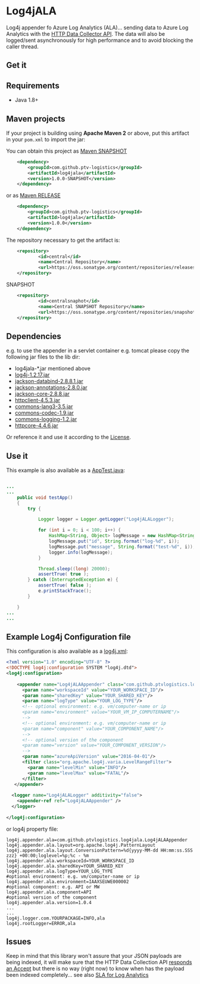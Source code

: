 # Log4jALA

Log4j appender fo Azure Log Analytics (ALA)... sending data to Azure Log Analytics with the [HTTP Data Collector API](https://docs.microsoft.com/en-us/azure/log-analytics/log-analytics-data-collector-api).
The data will also be logged/sent asynchronously for high performance and to avoid blocking the caller thread.

## Get it

Requirements
------------

* Java 1.8+


Maven projects
--------------

If your project is building using **Apache Maven 2** or above, put this artifact in your `pom.xml`
to import the jar:

You can obtain this project as [Maven SNAPSHOT](https://oss.sonatype.org/content/repositories/snapshots/com/github/ptv-logistics/log4jala/1.0.0-SNAPSHOT/)

```xml
	<dependency>
		<groupId>com.github.ptv-logistics</groupId>
		<artifactId>log4jala</artifactId>
		<version>1.0.0-SNAPSHOT</version>
	</dependency>
``` 

or as [Maven RELEASE](https://oss.sonatype.org/content/repositories/releases/com/github/ptv-logistics/log4jala/1.0.0/) 

```xml
	<dependency>
		<groupId>com.github.ptv-logistics</groupId>
		<artifactId>log4jala</artifactId>
		<version>1.0.0</version>
	</dependency>
``` 


The repository necessary to get the artifact is:

```xml
    <repository>
            <id>central</id>
			<name>Central Repository</name>
            <url>https://oss.sonatype.org/content/repositories/releases</url>
    </repository>
```

SNAPSHOT

```xml
    <repository>
            <id>centralsnaphot</id>
			<name>Central SNAPSHOT Repository</name>
            <url>https://oss.sonatype.org/content/repositories/snapshots</url>
    </repository>
```


Dependencies 
------------

e.g. to use the appender in a servlet container e.g. tomcat please copy the following jar files to the lib dir:

*  log4jala-*.jar mentioned above
* [log4j-1.2.17.jar](https://repo1.maven.org/maven2/log4j/log4j/1.2.17/log4j-1.2.17.jar)
* [jackson-databind-2.8.8.1.jar](https://repo1.maven.org/maven2/com/fasterxml/jackson/core/jackson-databind/2.8.8.1/jackson-databind-2.8.8.1.jar)
* [jackson-annotations-2.8.0.jar](https://repo1.maven.org/maven2/com/fasterxml/jackson/core/jackson-annotations/2.8.0/jackson-annotations-2.8.0.jar)
* [jackson-core-2.8.8.jar](https://repo1.maven.org/maven2/com/fasterxml/jackson/core/jackson-core/2.8.8/jackson-core-2.8.8.jar)
* [httpclient-4.5.3.jar](https://repo1.maven.org/maven2/org/apache/httpcomponents/httpclient/4.5.3/httpclient-4.5.3.jar)
* [commons-lang3-3.5.jar](https://repo1.maven.org/maven2/org/apache/commons/commons-lang3/3.5/commons-lang3-3.5.jar)
* [commons-codec-1.9.jar](https://repo1.maven.org/maven2/commons-codec/commons-codec/1.9/commons-codec-1.9.jar)
* [commons-logging-1.2.jar](https://repo1.maven.org/maven2/commons-logging/commons-logging/1.2/commons-logging-1.2.jar)
* [httpcore-4.4.6.jar](https://repo1.maven.org/maven2/org/apache/httpcomponents/httpcore/4.4.6/httpcore-4.4.6.jar)



Or reference it and use it according to the [License](./LICENSE).

## Use it

This example is also available as a [AppTest.java](https://github.com/ptv-logistics/Log4jALA/blob/master/src/test/java/com/github/ptvlogistics/log4jala/AppTest.java):

```java

...
...
    public void testApp()
    {
		try {

			Logger logger = Logger.getLogger("Log4jALALogger");

			for (int i = 0; i < 100; i++) {
				HashMap<String, Object> logMessage = new HashMap<String, Object>();
				logMessage.put("id", String.format("log-%d", i));
				logMessage.put("message", String.format("test-%d", i));
				logger.info(logMessage);
			}

			Thread.sleep((long) 20000);
			assertTrue( true );
		} catch (InterruptedException e) {
			assertTrue( false );
			e.printStackTrace();
		}

    }
...
...


``` 

## Example Log4j Configuration file

This configuration is also available as a [log4j.xml](https://github.com/ptv-logistics/Log4jALA/blob/master/src/test/resources/log4j.xml):


```xml
<?xml version="1.0" encoding="UTF-8" ?>
<!DOCTYPE log4j:configuration SYSTEM "log4j.dtd">
<log4j:configuration>
 
    <appender name="Log4jALAAppender" class="com.github.ptvlogistics.log4jala.Log4jALAAppender">
      <param name="workspaceId" value="YOUR_WORKSPACE_ID"/>
      <param name="sharedKey" value="YOUR_SHARED_KEY"/>
      <param name="logType" value="YOUR_LOG_TYPE"/>
	  <!-- optional environment: e.g. vm/computer-name or ip
      <param name="environment" value="YOUR_VM_IP_COMPUTERNAME"/>
	  -->
 	  <!-- optional environment: e.g. vm/computer-name or ip
      <param name="component" value="YOUR_COMPONENT_NAME"/>
 	  -->
 	  <!-- optional version of the component
      <param name="version" value="YOUR_COMPONENT_VERSION"/>
 	  -->
      <param name="azureApiVersion" value="2016-04-01"/>
      <filter class="org.apache.log4j.varia.LevelRangeFilter">
        <param name="levelMin" value="INFO"/>
        <param name="levelMax" value="FATAL"/>
      </filter>
   </appender>
 
  <logger name="Log4jALALogger" additivity="false">
    <appender-ref ref="Log4jALAAppender" />
  </logger>
   
</log4j:configuration>
``` 

or log4j property file:

```
log4j.appender.ala=com.github.ptvlogistics.log4jala.Log4jALAAppender
log4j.appender.ala.layout=org.apache.log4j.PatternLayout
log4j.appender.ala.layout.ConversionPattern=%d{yyyy-MM-dd HH:mm:ss.SSS zzz} +00:00;loglevel=%p;%c - %m
log4j.appender.ala.workspaceId=YOUR_WORKSPACE_ID
log4j.appender.ala.sharedKey=YOUR_SHARED_KEY
log4j.appender.ala.logType=YOUR_LOG_TYPE
#optional environment: e.g. vm/computer-name or ip
log4j.appender.ala.environment=IAAXSEUWE000002
#optional component: e.g. API or MW
log4j.appender.ala.component=API
#optional version of the component
log4j.appender.ala.version=1.0.4
...
...
log4j.logger.com.YOURPACKAGE=INFO,ala
log4j.rootLogger=ERROR,ala
```


## Issues

Keep in mind that this library won't assure that your JSON payloads are being indexed, it will make sure that the HTTP Data Collection API [responds an Accept](https://azure.microsoft.com/en-us/documentation/articles/log-analytics-data-collector-api/#return-codes) but there is no way (right now) to know when has the payload been indexed completely... see also [SLA for Log Analytics](https://azure.microsoft.com/en-gb/support/legal/sla/log-analytics/v1_1/)

